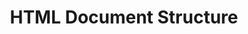 ---
id: document-structure.md
title: HTML Document Structure
sidebar_label: Document Structure
sidebar_position: 4
tags: [html, web-development, document-structure]
description: In this tutorial, you will learn about the structure of an HTML document and how to create a basic HTML document.
---